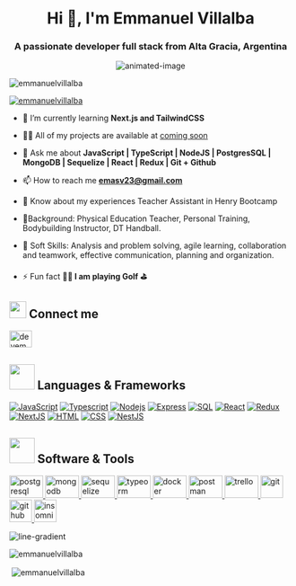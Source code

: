 <h1 align="center">Hi 👋, I'm Emmanuel Villalba</h1>
<h3 align="center">A passionate developer full stack from Alta Gracia, Argentina</h3>

<p align="center">
  <img src="https://user-images.githubusercontent.com/74038190/229223263-cf2e4b07-2615-4f87-9c38-e37600f8381a.gif" alt="animated-image">
</p>

<p align="left"> <img src="https://komarev.com/ghpvc/?username=emmanuelvillalba&label=Profile%20views&color=0e75b6&style=flat" alt="emmanuelvillalba" /> </p>

<p align="left"> <a href="https://github.com/ryo-ma/github-profile-trophy"><img src="https://github-profile-trophy.vercel.app/?username=emmanuelvillalba" alt="emmanuelvillalba" /></a> </p>

- 🌱 I’m currently learning **Next.js and TailwindCSS**

- 👨‍💻 All of my projects are available at [coming soon]()

- 💬 Ask me about **JavaScript | TypeScript | NodeJS | PostgresSQL | MongoDB | Sequelize | React | Redux | Git + Github**

- 📫 How to reach me **emasv23@gmail.com**

- 📄 Know about my experiences Teacher Assistant in Henry Bootcamp

- 📝Background: Physical Education Teacher, Personal Training, Bodybuilding Instructor, DT Handball.

- 📄 Soft Skills: Analysis and problem solving, agile learning, collaboration and teamwork, effective communication, planning and organization.
  
- ⚡ Fun fact **🏌🏿 I am playing Golf ⛳**

## <img src="https://media.giphy.com/media/iY8CRBdQXODJSCERIr/giphy.gif" width="30px"> Connect me
<p align="left">
<a href="https://linkedin.com/in/devemmanuelvillalba" target="blank"><img align="center" src="https://raw.githubusercontent.com/rahuldkjain/github-profile-readme-generator/master/src/images/icons/Social/linked-in-alt.svg" alt="devemmanuelvillalba" height="30" width="40" /></a>
</p>

## <img src="https://media.giphy.com/media/HwBlFQZFcAoUcPHZdX/giphy.gif" width="45px"> Languages & Frameworks

<a href="https://developer.mozilla.org/en-US/docs/Web/JavaScript"><img alt="JavaScript" src="https://img.shields.io/badge/JavaScript-F7DF1E.svg?logo=javascript&logoColor=black"></a>
<a href="https://www.typescriptlang.org/"><img alt="Typescript" src="https://img.shields.io/badge/TypeScript-14354C.svg?logo=typescript&logoColor=white&color=blue"></a>
<a href="https://nodejs.org/en/"><img alt="Nodejs" src="https://img.shields.io/badge/Nodejs-14354C.svg?logo=node.js&logoColor=black&color=darkgreen"></a>
<a href="https://expressjs.com/en/"><img alt="Express" src="https://img.shields.io/badge/Express-000000.svg?logo=express&logoColor=white"></a>
<a href="https://www.mysql.com/"><img alt="SQL" src="https://custom-icon-badges.herokuapp.com/badge/SQL-025E8C.svg?logo=database&logoColor=white"></a>
<a href="https://reactjs.org/"><img alt="React" src="https://img.shields.io/badge/React-14354C.svg?logo=react&logoColor=white&color=skyblue"></a>
<a href="https://redux.js.org/"><img alt="Redux" src="https://img.shields.io/badge/Redux-14354C.svg?logo=redux&logoColor=white&color=purple"></a>
<a href="https://nextjs.org/"><img alt="NextJS" src="https://img.shields.io/badge/NextJS-14354C.svg?logo=next.js&logoColor=white&color=black"></a>
<a href="https://developer.mozilla.org/en-US/docs/Learn/Getting_started_with_the_web/HTML_basics"><img alt="HTML" src="https://img.shields.io/badge/HTML-14354C.svg?logo=html5&logoColor=black&color=orange"></a>
<a href="https://developer.mozilla.org/en-US/docs/Web/CSS"><img alt="CSS" src="https://img.shields.io/badge/CSS-14354C.svg?logo=css3&logoColor=white&color=blue"></a>
<a href="https://nestjs.com/"><img alt="NestJS" src="https://img.shields.io/badge/NestJS-E0234E.svg?logo=nestjs&logoColor=white"></a>

## <img src="https://media.giphy.com/media/iDaCeaKrHhUI1I8e2b/giphy.gif" width="45px"> Software & Tools

<a href="https://www.postgresql.org/" target="_blank" rel="noreferrer"> <img src="https://img.shields.io/badge/PostgreSQL-316192.svg?logo=postgresql&logoColor=white" alt="postgresql" width="60" height="40"/> </a> 
<a href="https://www.mongodb.com/" target="_blank" rel="noreferrer"> <img src="https://img.shields.io/badge/MongoDB-47A248.svg?logo=mongodb&logoColor=white" alt="mongodb" width="60" height="40"/> </a> 
<a href="https://sequelize.org/" target="_blank" rel="noreferrer"> <img src="https://img.shields.io/badge/Sequelize-52B0E7.svg?logo=sequelize&logoColor=white" alt="sequelize" width="60" height="40"/> </a> 
<a href="https://typeorm.io/" target="_blank" rel="noreferrer"> <img src="https://img.shields.io/badge/TypeORM-FF5733.svg?logo=typeorm&logoColor=white" alt="typeorm" width="60" height="40"/> </a> 
<a href="https://www.docker.com/" target="_blank" rel="noreferrer"> <img src="https://img.shields.io/badge/Docker-2496ED.svg?logo=docker&logoColor=white" alt="docker" width="60" height="40"/> </a> 
<a href="https://www.postman.com/" target="_blank" rel="noreferrer"> <img src="https://img.shields.io/badge/Postman-FF6C37.svg?logo=postman&logoColor=white" alt="postman" width="60" height="40"/> </a> 
<a href="https://trello.com/" target="_blank" rel="noreferrer"> <img src="https://img.shields.io/badge/Trello-0079BF.svg?logo=trello&logoColor=white" alt="trello" width="60" height="40"/> </a> 
<a href="https://git-scm.com/" target="_blank" rel="noreferrer"> <img src="https://media.giphy.com/media/kH1DBkPNyZPOk0BxrM/giphy.gif" alt="git" width="40" height="40"/> </a> 
<a href="https://github.com/" target="_blank" rel="noreferrer"> <img src="https://media.giphy.com/media/KzJkzjggfGN5Py6nkT/giphy.gif" alt="github" width="40" height="40"/> </a> 
<a href="https://insomnia.rest/" target="_blank" rel="noreferrer"> <img src="https://media.giphy.com/media/3o6Zt62PeJeFUDwBUI/giphy.gif" alt="insomnia" width="40" height="40"/> </a>


 <img src="https://user-images.githubusercontent.com/74038190/212284115-f47cd8ff-2ffb-4b04-b5bf-4d1c14c0247f.gif" alt="line-gradient"/>

<p><img align="center" src="https://github-readme-stats.vercel.app/api/top-langs?username=emmanuelvillalba&show_icons=true&locale=en&layout=compact" alt="emmanuelvillalba" /></p>
<p>&nbsp;<img align="center" src="https://github-readme-stats.vercel.app/api?username=emmanuelvillalba&show_icons=true&locale=en" alt="emmanuelvillalba" /></p>
